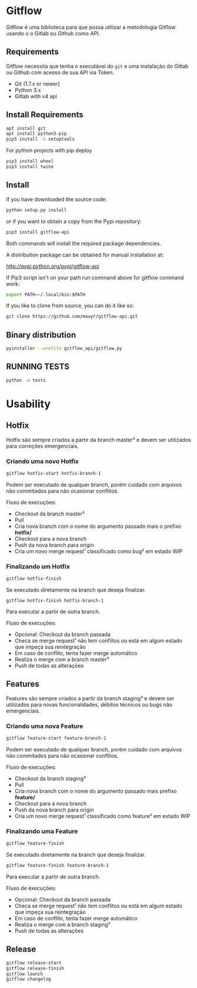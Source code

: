 # Gitflow
Gitflow é uma biblioteca para que possa utilizar a metodologia Gitflow usando o o Gitlab ou Github como API.

## Requirements
Gitflow necessita que tenha o executável do `git` e uma instalação do Gitlab ou Github com acesso de sua API via Token.

* Git (1.7.x or newer)
* Python 3.x
* Gitlab with v4 api

## Install Requirements

```bash
apt install git
apt install python3-pip
pip3 install -U setuptools
```

For python projects with pip deploy
```bash
pip3 install wheel
pip3 install twine
```

## Install
If you have downloaded the source code:

```bash
python setup.py install
```

*or* if you want to obtain a copy from the Pypi repository:

```bash
pip3 install gitflow-api
```

Both commands will install the required package dependencies.

A distribution package can be obtained for manual installation at:

http://pypi.python.org/pypi/gitflow-api

If Pip3 script isn't on your path run command above for gitflow command work:
```bash
export PATH=~/.local/bin:$PATH
``` 

If you like to clone from source, you can do it like so:

```bash
git clone https://github.com/mauyr/gitflow-api.git
```

## Binary distribution

```bash
pyinstaller --onefile gitflow_api/gitflow.py
```


## RUNNING TESTS

```bash
python -m tests
```


# Usability

## Hotfix
Hotfix são sempre criados a partir da branch master³ e devem ser utilizados para correções emergenciais.

### Criando uma novo Hotfix 
```bash
gitflow hotfix-start hotfix-branch-1
```

Podem ser executado de qualquer branch, porém cuidado com arquivos não commitados para não ocasionar conflitos.

Fluxo de execuções:
* Checkout da branch master³
* Pull
* Cria nova branch com o nome do argumento passado mais o prefixo **hotfix/**
* Checkout para a nova branch
* Push da nova branch para origin
* Cria um novo merge request¹ classificado como bug² em estado WIP

### Finalizando um Hotfix

```bash
gitflow hotfix-finish
```

Se executado diretamente na branch que deseja finalizar.

```
gitflow hotfix-finish hotfix-branch-1
```

Para executar a partir de outra branch.
 
Fluxo de execuções:
* Opcional: Checkout da branch passada
* Checa se merge request¹ não tem conflitos ou está em algum estado que impeça sua reintegração
* Em caso de conflito, tenta fazer merge automático
* Realiza o merge com a branch master³
* Push de todas as alterações

## Features
Features são sempre criados a partir da branch staging³ e devem ser utilizados para novas funcionalidades, débitos técnicos ou bugs não emergenciais.

### Criando uma nova Feature
```bash
gitflow feature-start feature-branch-1
```

Podem ser executado de qualquer branch, porém cuidado com arquivos não commitados para não ocasionar conflitos.

Fluxo de execuções:
* Checkout da branch staging³
* Pull
* Cria nova branch com o nome do argumento passado mais prefixo **feature/**
* Checkout para a nova branch
* Push da nova branch para origin
* Cria um novo merge request¹ classificado como feature² em estado WIP

### Finalizando uma Feature
```bash
gitflow feature-finish
```

Se executado diretamente na branch que deseja finalizar.

```bash
gitflow feature-finish feature-branch-1
```

Para executar a partir de outra branch.
 
Fluxo de execuções:
* Opcional: Checkout da branch passada
* Checa se merge request¹ não tem conflitos ou está em algum estado que impeça sua reintegração
* Em caso de conflito, tenta fazer merge automático
* Realiza o merge com a branch staging³
* Push de todas as alterações

## Release

```bash
gitflow release-start
gitflow release-finish
gitflow launch
gitflow changelog
```
